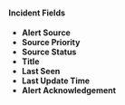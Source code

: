 
#### Incident Fields
- **Alert Source**
- **Source Priority**
- **Source Status**
- **Title**
- **Last Seen**
- **Last Update Time**
- **Alert Acknowledgement**

